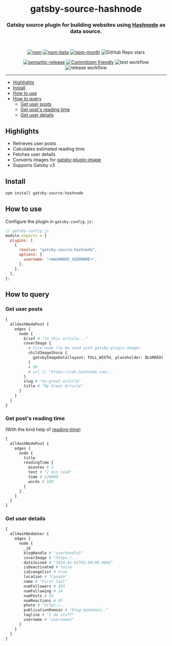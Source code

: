 <h1 align="center">gatsby-source-hashnode</h1>

<h3 align="center">
Gatsby source plugin for building websites using <a href="https://hashnode.com/">Hashnode</a> as data source.  
</h3>
<br/>

<div align="center">

[![npm](https://img.shields.io/npm/v/gatsby-source-hashnode)](https://www.npmjs.com/package/gatsby-source-hashnode)
[![npm-beta](https://img.shields.io/npm/v/gatsby-source-hashnode/beta)](https://www.npmjs.com/package/gatsby-source-hashnode)
[![npm-month](https://badgen.net/npm/dm/gatsby-source-hashnode)](<(https://www.npmjs.com/package/gatsby-source-hashnode)>)
![GitHub Repo stars](https://img.shields.io/github/stars/nitzano/gatsby-source-hashnode?style=flat)

</div>

<div align="center">

[![semantic-release](https://img.shields.io/badge/%20%20%F0%9F%93%A6%F0%9F%9A%80-semantic--release-e10079.svg)](https://github.com/semantic-release/semantic-release)
[![Commitizen friendly](https://img.shields.io/badge/commitizen-friendly-brightgreen.svg)](http://commitizen.github.io/cz-cli/)
![test workflow](https://github.com/nitzano/gatsby-source-hashnode/actions/workflows/test.yml/badge.svg)
![release workflow](https://github.com/nitzano/gatsby-source-hashnode/actions/workflows/release.yml/badge.svg)

 </div>

---

- [Highlights](#highlights)
- [Install](#install)
- [How to use](#how-to-use)
- [How to query](#how-to-query)
  - [Get user posts](#get-user-posts)
  - [Get post's reading time](#get-posts-reading-time)
  - [Get user details](#get-user-details)

## Highlights

- Retrieves user posts
- Calculates estimated reading time
- Fetches user details
- Converts images for [gatsby-plugin-image](https://www.gatsbyjs.com/plugins/gatsby-plugin-image/)
- Supports Gatsby v3

## Install

```bash
npm install gatsby-source-hashnode
```

## How to use

Configure the plugin in `gatsby-config.js`:

```javascript
// gatsby-config.js
module.exports = {
  plugins: [
    {
      resolve: "gatsby-source-hashnode",
      options: {
        username: "<HASHNODE_USERNAME>",
      },
    },
  ],
};
```

## How to query

### Get user posts

```graphql
{
  allHashNodePost {
    edges {
      node {
        brief # "In this article..."
        coverImage {
          # File node (to be used with gatsby-plugin-image)
          childImageSharp {
            gatsbyImageData(layout: FULL_WIDTH, placeholder: BLURRED)
          }
          # OR
          # url // "https://cdn.hashnode.com/...
        }
        slug # "my-great-article"
        title # "My Great Article"
      }
    }
  }
}
```

### Get post's reading time

(With the kind help of [reading-time](https://www.npmjs.com/package/reading-time))

```graphql
{
  allHashNodePost {
    edges {
      node {
        title
        readingTime {
          minutes # 2
          text # "2 min read"
          time # 120000
          words # 100
        }
      }
    }
  }
}
```

### Get user details

```graphql
{
  allHashNodeUser {
    edges {
      node {
        _id
        blogHandle # "userhandle1"
        coverImage # "https:/...
        dateJoined # "2014-01-01T01:00:00.000Z"
        isDeactivated # false
        isEvangelist # true
        location # "Canada"
        name # "First last"
        numFollowers # 503
        numFollowing # 14
        numPosts # 50
        numReactions # 95
        photo # "https:/...
        publicationDomain # "blog.mydomain.."
        tagline # "I do stuff"
        username # "username1"
      }
    }
  }
}
```
